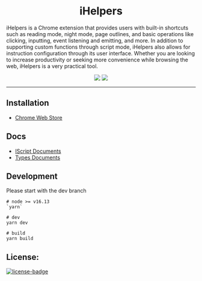 <h1 align="center">iHelpers</h1>
<p align="left">iHelpers is a Chrome extension that provides users with built-in shortcuts such as reading mode, night mode, page outlines, and basic operations like clicking, inputting, event listening and emitting, and more. In addition to supporting custom functions through script mode, iHelpers also allows for instruction configuration through its user interface. Whether you are looking to increase productivity or seeking more convenience while browsing the web, iHelpers is a very practical tool.</p>
<p align="center">
   <a href="https://github.com/solobat/iHelpers/releases"><img src="https://img.shields.io/badge/lastest_version-1.8.0-blue.svg"></a>
   <a target="_blank" href="https://chrome.google.com/webstore/detail/ihelpers/hcnekoladldejmeindnhpjkfhjadcick"><img src="https://img.shields.io/badge/download-_chrome_webstore-brightgreen.svg"></a>
</p>

---

## Installation

- [Chrome Web Store](https://chrome.google.com/webstore/detail/ihelpers/hcnekoladldejmeindnhpjkfhjadcick)

## Docs
- [IScript Documents](https://docs.ihelpers.xyz/)
- [Types Documents](https://types.ihelpers.xyz/)

## Development

Please start with the dev branch

```
# node >= v16.13
`yarn`

# dev
yarn dev

# build
yarn build
```

## License:

[![license-badge]][license-link]

<!-- Link -->

[version-badge]: https://img.shields.io/badge/lastest_version-1.6.0-blue.svg
[version-link]: https://github.com/solobat/iHelpers
[chrome-badge]: https://img.shields.io/badge/download-_chrome_webstore-brightgreen.svg
[offline-badge]: https://img.shields.io/badge/download-_crx-brightgreen.svg
[license-badge]: https://img.shields.io/github/license/mashape/apistatus.svg
[license-link]: https://opensource.org/licenses/MIT
